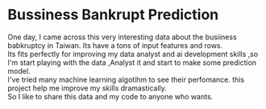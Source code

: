 # Bussiness Bankrupt Prediction

One day, I came across this very interesting data about the busiiness babkruptcy in Taiwan. Its have a tons of input features and rows.  
Its fits perfectly for improving my data analyst and ai development skills ,so I'm start playing with the data ,Analyst it and start to make some prediction model.  
I've tried many machine learning algotihm to see their perfomance. this project help me improve my skills dramastically.  
So I like to share this data and my code to anyone who wants. 
